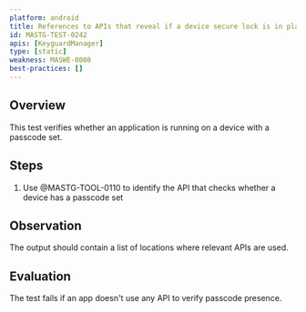 ```yaml
---
platform: android
title: References to APIs that reveal if a device secure lock is in place
id: MASTG-TEST-0242
apis: [KeyguardManager]
type: [static]
weakness: MASWE-0008
best-practices: []
---
```


## Overview

This test verifies whether an application is running on a device with a passcode set.

## Steps

1. Use @MASTG-TOOL-0110 to identify the API that checks whether a device has a passcode set

## Observation

The output should contain a list of locations where relevant APIs are used.

## Evaluation

The test fails if an app doesn't use any API to verify passcode presence.
